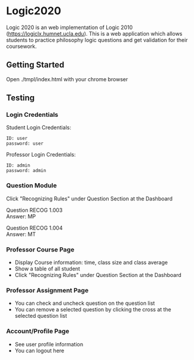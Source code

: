 # Logic2020

Logic 2020 is an web implementation of Logic 2010 (https://logiclx.humnet.ucla.edu). 
This is a web application which allows students to practice philosophy logic questions and get validation for their coursework.

## Getting Started

Open ./tmpl/index.html with your chrome browser

## Testing

### Login Credentials
Student Login Credentials:
```
ID: user
password: user
```
  
Professor Login Credentials:
```
ID: admin
password: admin
```

### Question Module
Click "Recognizing Rules" under Question Section at the Dashboard  
  
Question RECOG 1.003  
Answer: MP  
  
Question RECOG 1.004  
Answer: MT  


### Professor Course Page
- Display Course information: time, class size and class average
- Show a table of all student
- Click "Recognizing Rules" under Question Section at the Dashboard

### Professor Assignment Page
- You can check and uncheck question on the question list
- You can remove a selected question by clicking the cross at the selected question list
  
### Account/Profile Page
- See user profile information
- You can logout here
